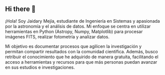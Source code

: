 ## Hi there 👋

¡Hola! Soy Jaidary Mejía, estudiante de Ingeniería en Sistemas y apasionada por la astronomía y el análisis de datos. Mi enfoque se centra en utilizar herramientas en Python (Astropy, Numpy, Matplotlib) para procesar imágenes FITS, realizar fotometría y analizar datos. 

Mi objetivo es documentar procesos que agilicen la investigación y permitan compartir resultados con la comunidad científica. Además, busco retribuir el conocimiento que he adquirido de manera gratuita, facilitando el acceso a herramientas y recursos para que más personas puedan avanzar en sus estudios e investigaciones.

<!--
**jaidarydev/jaidarydev** is a ✨ _special_ ✨ repository because its `README.md` (this file) appears on your GitHub profile.

Here are some ideas to get you started:

- 🔭 I’m currently working on ...
- 🌱 I’m currently learning ...
- 👯 I’m looking to collaborate on ...
- 🤔 I’m looking for help with ...
- 💬 Ask me about ...
- 📫 How to reach me: ...
- 😄 Pronouns: ...
- ⚡ Fun fact: ...
-->
